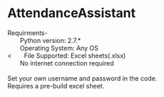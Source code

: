 # AttendanceAssistant<br>
Requirments-<br>
&emsp;&emsp;Python version: 2.7.*<br>
&emsp;&emsp;Operating System: Any OS<br>
<&emsp;&emsp;File Supported: Excel sheets(.xlsx)<br>
&emsp;&emsp;No internet connection required<br>
 <br>
Set your own username and password in the code.<br>
Requires a pre-build excel sheet.
